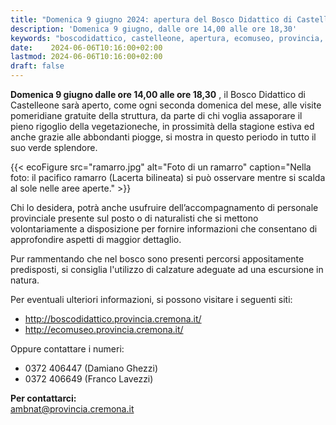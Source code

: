 ```yaml
---
title: "Domenica 9 giugno 2024: apertura del Bosco Didattico di Castelleone"
description: 'Domenica 9 giugno, dalle ore 14,00 alle ore 18,30' 
keywords: "boscodidattico, castelleone, apertura, ecomuseo, provincia, cremona, ambiente"
date:    2024-06-06T10:16:00+02:00
lastmod: 2024-06-06T10:16:00+02:00
draft: false
---
```


**Domenica 9 giugno dalle ore 14,00 alle ore 18,30** , il Bosco Didattico di Castelleone sarà aperto, come ogni seconda domenica del mese, alle visite pomeridiane gratuite della struttura, da parte di chi voglia assaporare il pieno rigoglio della vegetazioneche, in prossimità della stagione estiva ed anche grazie alle abbondanti piogge, si mostra in questo periodo in tutto il suo verde splendore.

{{< ecoFigure src="ramarro.jpg" alt="Foto di un ramarro" caption="Nella foto: il pacifico ramarro (Lacerta bilineata) si può osservare mentre si scalda al sole nelle aree aperte." >}}

Chi lo desidera, potrà anche usufruire dell’accompagnamento di personale provinciale presente sul posto o di naturalisti che si mettono volontariamente a disposizione per fornire informazioni che consentano di approfondire aspetti di maggior dettaglio.

Pur rammentando che nel bosco sono presenti percorsi appositamente predisposti, si consiglia l'utilizzo di calzature adeguate ad una escursione in natura.


Per eventuali ulteriori informazioni, si possono visitare i seguenti siti:

- http://boscodidattico.provincia.cremona.it/
- http://ecomuseo.provincia.cremona.it/

Oppure contattare i numeri: 

- 0372 406447 (Damiano Ghezzi)
- 0372 406649 (Franco Lavezzi)

**Per contattarci:**  
[ambnat@provincia.cremona.it](mailto:ambnat@provincia.cremona.it)

